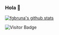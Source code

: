 ### Hola 👋
[![fgbruna's github stats](https://github-readme-stats-azure-five-17.vercel.app/api?username=fgbruna&count_private=true&show_icons=true&bg_color=0,22c1c3,fdbb2d&text_color=ffffff&hide_border=true&icon_color=ffffff&title_color=ffffff&include_all_commits=true
)](https://github.com/anuraghazra/github-readme-stats)

![Visitor Badge](https://visitor-badge.laobi.icu/badge?page_id=fgbruna.fgbruna)
